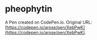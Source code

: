 # pheophytin

A Pen created on CodePen.io. Original URL: [https://codepen.io/arose/pen/XebPwK](https://codepen.io/arose/pen/XebPwK).

